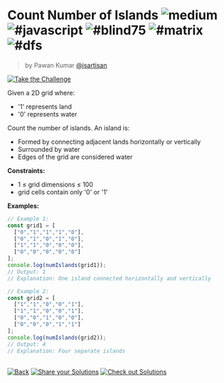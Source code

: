 <!--info-header-start--><h1>Count Number of Islands <img src="https://img.shields.io/badge/-medium-d9901a" alt="medium"/> <img src="https://img.shields.io/badge/-%23javascript-999" alt="#javascript"/> <img src="https://img.shields.io/badge/-%23blind75-999" alt="#blind75"/> <img src="https://img.shields.io/badge/-%23matrix-999" alt="#matrix"/> <img src="https://img.shields.io/badge/-%23dfs-999" alt="#dfs"/></h1><blockquote><p>by Pawan Kumar <a href="https://github.com/jsartisan" target="_blank">@jsartisan</a></p></blockquote><p><a href="https://frontend-challenges.com/challenges/269-count-number-of-islands" target="_blank"><img src="https://img.shields.io/badge/-Take%20the%20Challenge-0d99ff?logo=javascript&logoColor=white" alt="Take the Challenge"/></a> </p><!--info-header-end-->

Given a 2D grid where:
- '1' represents land
- '0' represents water

Count the number of islands. An island is:
- Formed by connecting adjacent lands horizontally or vertically
- Surrounded by water
- Edges of the grid are considered water

**Constraints:**
- 1 ≤ grid dimensions ≤ 100
- grid cells contain only '0' or '1'

**Examples:**
```typescript
// Example 1:
const grid1 = [
  ["0","1","1","1","0"],
  ["0","1","0","1","0"],
  ["1","1","0","0","0"],
  ["0","0","0","0","0"]
];
console.log(numIslands(grid1));
// Output: 1
// Explanation: One island connected horizontally and vertically

// Example 2:
const grid2 = [
  ["1","1","0","0","1"],
  ["1","1","0","0","1"],
  ["0","0","1","0","0"],
  ["0","0","0","1","1"]
];
console.log(numIslands(grid2));
// Output: 4
// Explanation: Four separate islands
```


<!--info-footer-start--><br><a href="../../README.md" target="_blank"><img src="https://img.shields.io/badge/-Back-grey" alt="Back"/></a> <a href="https://github.com/jsartisan/frontend-challenges/issues/new?template=answer.md&labels=answer,269,undefined&title=269%20-%20Count%20Number%20of%20Islands%20-%20undefined&body=" target="_blank"><img src="https://img.shields.io/badge/-Share%20your%20Solutions-teal" alt="Share your Solutions"/></a> <a href="https://github.com/jsartisan/frontend-challenges/issues?q=label%3A269+label%3Aanswer+sort%3Areactions-%2B1-desc" target="_blank"><img src="https://img.shields.io/badge/-Check%20out%20Solutions-de5a77?logo=awesome-lists&logoColor=white" alt="Check out Solutions"/></a> <!--info-footer-end-->